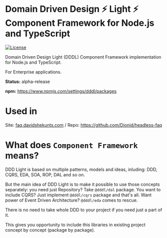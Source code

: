 # Domain Driven Design ⚡️ Light ⚡️ Component Framework for Node.js and TypeScript
[![License](https://img.shields.io/github/license/mashape/apistatus.svg?style=flat-square)](https://github.com/Dionid/dddl/blob/master/LICENSE.md)

Domain Driven Design Light (DDDL) Component Framework implementation for Node.js and TypeScript.

For Enterprise applications.

**Status:** alpha-release

**npm:** https://www.npmjs.com/settings/dddl/packages

# Used in

Site: [faq.davidshekunts.com](https://faq.davidshekunts.com) / Repo: https://github.com/Dionid/headless-faq

# What does `Component Framework` means?
DDD Light is based on multiple patterns, models and ideas, inluding: DDD, CQRS, EDA, SOA, ROP, DAL and so on.

But the main idea of DDD Light is to make it possible to use those concepts separately: you need just Repository? Take `@dddl/dal` package. You want to include CQRS? Just implement `@dddl/cqrs` package and that's all. Want power of Event Driven Architecture? `@dddl/eda` comes to rescue.

There is no need to take whole DDD to your project if you need just a part of it.

This gives you opportunity to include this libraries in existing project concept by concept (package by package).
